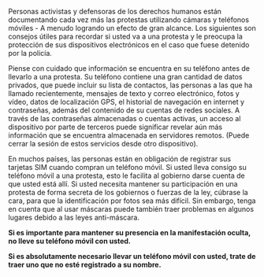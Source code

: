[Title]: # (¿Debe llevar su teléfono?)
[Order]: # (0)

Personas activistas y defensoras de los derechos humanos están documentando cada vez más las protestas utilizando cámaras y teléfonos móviles - A menudo logrando un efecto de gran alcance. Los siguientes son consejos útiles para recordar si usted va a una protesta y le preocupa la protección de sus dispositivos electrónicos en el caso que fuese detenido por la policía.

Piense con cuidado que información se encuentra en su teléfono antes de llevarlo a una protesta. Su teléfono contiene una gran cantidad de datos privados, que puede incluir su lista de contactos, las personas a las que ha llamado recientemente, mensajes de texto y correo electrónico, fotos y vídeo, datos de localización GPS, el historial de navegación en internet y contraseñas, además del contenido de su cuentas de redes sociales. A través de las contraseñas almacenadas o cuentas activas, un acceso al dispositivo por parte de terceros puede significar revelar aún más información que se encuentra almacenada en servidores remotos. (Puede cerrar la sesión de estos servicios desde otro dispositivo).

En muchos países, las personas están en obligación de registrar sus tarjetas SIM cuando compran un teléfono móvil. Si usted lleva consigo su teléfono móvil a una protesta, esto le facilita al gobierno darse cuenta de que usted está allí. Si usted necesita mantener su participación en una protesta de forma secreta de los gobiernos o fuerzas de la ley, cúbrase la cara, para que la identificación por fotos sea más difícil. Sin embargo, tenga en cuenta que al usar máscaras puede también traer problemas en algunos lugares debido a las leyes anti-máscara.

**Si es importante para mantener su presencia en la manifestación oculta, no lleve su teléfono móvil con usted.**

**Si es absolutamente necesario llevar un teléfono móvil con usted, trate de traer uno que no esté registrado a su nombre.**